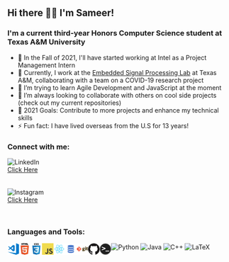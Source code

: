 ## Hi there 👋🏽 I'm Sameer!

### I'm a current third-year Honors Computer Science student at Texas A&M University

- 🔭 In the Fall of 2021, I'll have started working at Intel as a Project Management Intern
- :office: Currently, I work at the [Embedded Signal Processing Lab](https://jafari.tamu.edu/) at Texas A&M, collaborating with a team on a COVID-19 research project
- 🌱 I’m trying to learn Agile Development and JavaScript at the moment
- :handshake: I’m always looking to collaborate with others on cool side projects (check out my current repositories)
- 💯 2021 Goals: Contribute to more projects and enhance my technical skills
- ⚡ Fun fact: I have lived overseas from the U.S for 13 years!

### Connect with me:

![LinkedIn](https://img.shields.io/badge/linkedin-%230077B5.svg?style=for-the-badge&logo=linkedin&logoColor=white)<br />[Click Here](https://www.linkedin.com/in/sameer-hussain-0933b019b/) <br />
<br />
<br />
![Instagram](https://img.shields.io/badge/<sameerhussa.in>-%23E4405F.svg?style=for-the-badge&logo=Instagram&logoColor=white) <br /> [Click Here](https://www.instagram.com/sameerhussa.in/)

<br />

### Languages and Tools:

![Python](https://img.shields.io/badge/python-3670A0?style=for-the-badge&logo=python&logoColor=ffdd54)
![Java](https://img.shields.io/badge/java-%23ED8B00.svg?style=for-the-badge&logo=java&logoColor=white)
![C++](https://img.shields.io/badge/c++-%2300599C.svg?style=for-the-badge&logo=c%2B%2B&logoColor=white)
![LaTeX](https://img.shields.io/badge/latex-%23008080.svg?style=for-the-badge&logo=latex&logoColor=white)
<img align="left" alt="Visual Studio Code" width="26px" src="https://raw.githubusercontent.com/github/explore/80688e429a7d4ef2fca1e82350fe8e3517d3494d/topics/visual-studio-code/visual-studio-code.png" />
<img align="left" alt="HTML5" width="26px" src="https://raw.githubusercontent.com/github/explore/80688e429a7d4ef2fca1e82350fe8e3517d3494d/topics/html/html.png" />
<img align="left" alt="CSS3" width="26px" src="https://raw.githubusercontent.com/github/explore/80688e429a7d4ef2fca1e82350fe8e3517d3494d/topics/css/css.png" />
<img align="left" alt="JavaScript" width="26px" src="https://raw.githubusercontent.com/github/explore/80688e429a7d4ef2fca1e82350fe8e3517d3494d/topics/javascript/javascript.png" />
<img align="left" alt="React" width="26px" src="https://raw.githubusercontent.com/github/explore/80688e429a7d4ef2fca1e82350fe8e3517d3494d/topics/react/react.png" />
<img align="left" alt="SQL" width="26px" src="https://raw.githubusercontent.com/github/explore/80688e429a7d4ef2fca1e82350fe8e3517d3494d/topics/sql/sql.png" />
<img align="left" alt="Git" width="26px" src="https://raw.githubusercontent.com/github/explore/80688e429a7d4ef2fca1e82350fe8e3517d3494d/topics/git/git.png" />
<img align="left" alt="GitHub" width="26px" src="https://raw.githubusercontent.com/github/explore/78df643247d429f6cc873026c0622819ad797942/topics/github/github.png" />
<img align="left" alt="Terminal" width="26px" src="https://raw.githubusercontent.com/github/explore/80688e429a7d4ef2fca1e82350fe8e3517d3494d/topics/terminal/terminal.png" />
